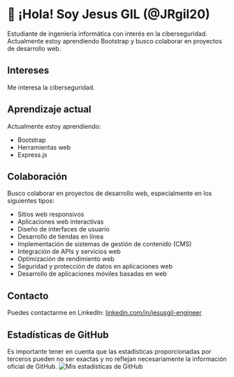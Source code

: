 # 👋 ¡Hola! Soy Jesus GIL (@JRgil20) 

Estudiante de ingeniería informática con interés en la ciberseguridad. Actualmente estoy aprendiendo Bootstrap y busco colaborar en proyectos de desarrollo web.

## Intereses
Me interesa la ciberseguridad.

## Aprendizaje actual
Actualmente estoy aprendiendo:
- Bootstrap
- Herramientas web
- Express.js


## Colaboración
Busco colaborar en proyectos de desarrollo web, especialmente en los siguientes tipos:

- Sitios web responsivos
- Aplicaciones web interactivas
- Diseño de interfaces de usuario
- Desarrollo de tiendas en línea
- Implementación de sistemas de gestión de contenido (CMS)
- Integración de APIs y servicios web
- Optimización de rendimiento web
- Seguridad y protección de datos en aplicaciones web
- Desarrollo de aplicaciones móviles basadas en web

## Contacto
Puedes contactarme en LinkedIn: [linkedin.com/in/jesusgil-engineer](linkedin.com/in/jesusgil-engineer)

## Estadísticas de GitHub
Es importante tener en cuenta que las estadísticas proporcionadas por terceros pueden no ser exactas y no reflejan necesariamente la información oficial de GitHub.
![Mis estadísticas de GitHub](https://github-readme-stats.vercel.app/api?username=JRgil20&show_icons=true)


<!---
Jrgil20ucab/Jrgil20ucab es un repositorio ✨ especial ✨ porque su `README.md` (este archivo) aparece en tu perfil de GitHub.
Puedes hacer clic en el enlace "Preview" para ver tus cambios.
--->
